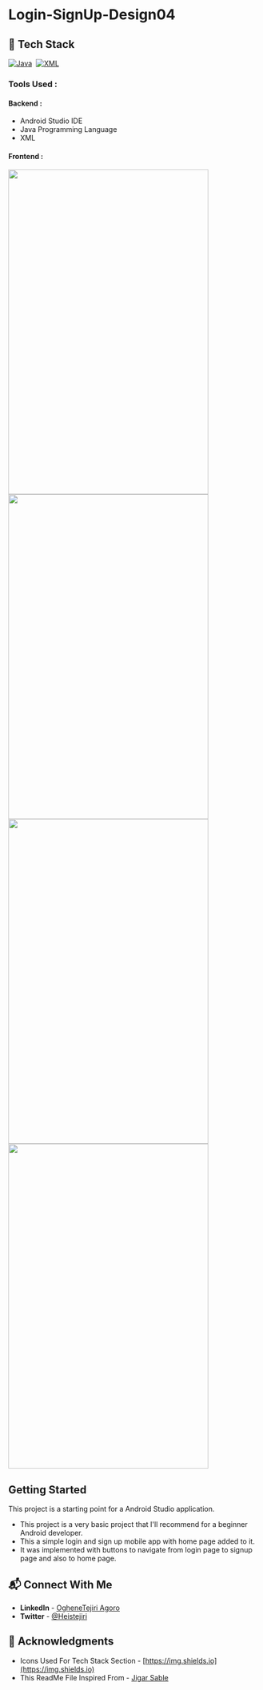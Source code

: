 # Login-SignUp-Design04

## 📌 Tech Stack

[![Java](https://img.shields.io/badge/Java%20-%23E34F26.svg?&style=for-the-badge&logo=Java&logoColor=white)](https://github.com/heistejiri)&nbsp;
[![XML](https://img.shields.io/badge/XML%20-%231572B6.svg?&style=for-the-badge&logo=XML&logoColor=white)](https://github.com/heistejiri)&nbsp;


### Tools Used :
#### Backend :
  * Android Studio IDE
  * Java Programming Language
  * XML
#### Frontend :
 
 <img src="/screenshots/screenshot1.jpg"  height ="650" width="400"/>
 <img src="/screenshots/screenshot2.jpg" height ="650" width="400" >
 <img src="/screenshots/screenshot3.jpg" height ="650" width="400" >
 <img src="/screenshots/screenshot4.jpg" height ="650" width="400" >
  

## Getting Started

This project is a starting point for a Android Studio application.

- This project is a very basic project that I'll recommend for a beginner Android developer.
- This a simple login and sign up mobile app with home page added to it.
- It was implemented with buttons to navigate from login page to signup page and also to home page.
  

## 📬 Connect With Me

- **LinkedIn** - [OgheneTejiri Agoro](https://www.linkedin.com/in/heistejiri/)
- **Twitter** - [@Heistejiri](https://www.twitter.com/heistejiri)

## 📌 Acknowledgments

- Icons Used For Tech Stack Section - [https://img.shields.io](https://img.shields.io)
- This ReadMe File Inspired From - [Jigar Sable](https://github.com/jigar-sable)
